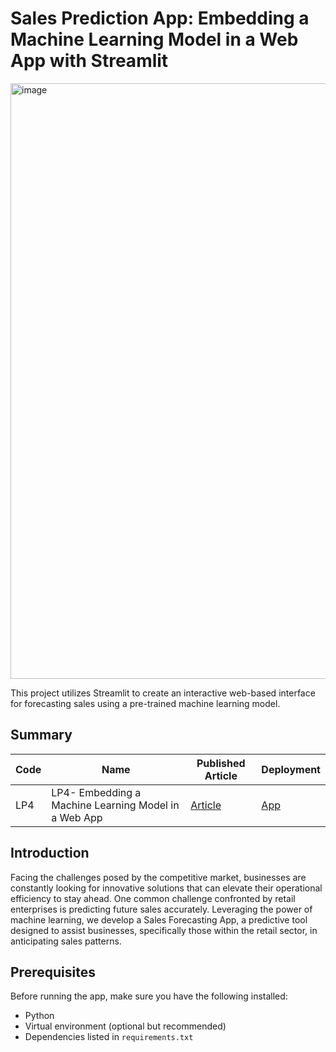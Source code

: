 # Sales Prediction App: Embedding a Machine Learning Model in a Web App with Streamlit
<img width="953" alt="image" src="https://github.com/aaronayitey/lp4-Streamlit-Deployment/assets/63174936/00dc76a2-c52b-4778-9b11-8e6e372d4e1f">

This project utilizes Streamlit to create an interactive web-based interface for forecasting sales using a pre-trained machine learning model.

## Summary
| Code          |     Name                       | Published Article | Deployment 
| ------------- | -------------                  | -------------    | -------------------|
| LP4           | LP4- Embedding a Machine Learning Model in a Web App |  [Article](https://medium.com/@aaronayitey/building-a-sales-prediction-machine-learning-app-with-streamlit-3af76812192b) | [App](https://huggingface.co/spaces/aaronayitey/Streamlit-app)

## Introduction
Facing the challenges posed by the competitive market, businesses are constantly looking for innovative solutions that can elevate their operational efficiency to stay ahead. One common challenge confronted by retail enterprises is predicting future sales accurately. Leveraging the power of machine learning, we develop a Sales Forecasting App, a predictive tool designed to assist businesses, specifically those within the retail sector, in anticipating sales patterns.

## Prerequisites
Before running the app, make sure you have the following installed:
* Python
* Virtual environment (optional but recommended)
* Dependencies listed in `requirements.txt`
